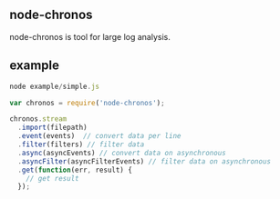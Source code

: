 node-chronos
--

node-chronos is tool for large log analysis.

## example

```js
node example/simple.js
```

```js
var chronos = require('node-chronos');

chronos.stream
  .import(filepath)
  .event(events)  // convert data per line
  .filter(filters) // filter data
  .async(asyncEvents) // convert data on asynchronous
  .asyncFilter(asyncFilterEvents) // filter data on asynchronous
  .get(function(err, result) {
    // get result
  });
```
